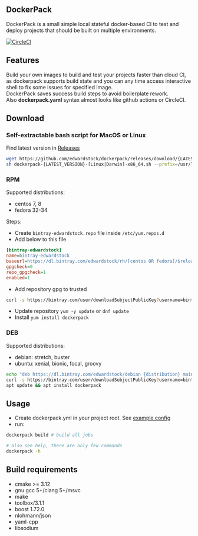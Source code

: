 DockerPack
----------------
DockerPack is a small simple local stateful docker-based CI to test and deploy projects that should be built on multiple environments.

[![CircleCI](https://circleci.com/gh/edwardstock/dockerpack/tree/master.svg?style=svg)](https://circleci.com/gh/edwardstock/dockerpack/tree/master)


## Features
Build your own images to build and test your projects faster than cloud CI, as
dockerpack supports build state and you can any time access interactive shell to fix some issues for specified image.<br/>
DockerPack saves success build steps to avoid boilerplate rework.<br/>
Also **dockerpack.yaml** syntax almost looks like github actions or CircleCI.

## Download

### Self-extractable bash script for MacOS or Linux
Find latest version in [Releases](https://github.com/edwardstock/dockerpack/releases/latest)
```bash
wget https://github.com/edwardstock/dockerpack/releases/download/{LATEST_VERSION}/dockerpack-{LATEST_VERSION}-[Linux|Darwin]-x86_64.sh
sh dockerpack-{LATEST_VERSION}-[Linux|Darwin]-x86_64.sh --prefix=/usr/local --skip-license
```

### RPM
Supported distributions:
- centos 7, 8
- fedora 32-34

Steps:
* Create `bintray-edwardstock.repo` file inside `/etc/yum.repos.d`
* Add below to this file
```ini
[bintray-edwardstock]
name=bintray-edwardstock
baseurl=https://dl.bintray.com/edwardstock/rh/[centos OR fedora]/$releasever/$basearch
gpgcheck=0
repo_gpgcheck=1
enabled=1
```
* Add repository gpg to trusted
```bash
curl -s https://bintray.com/user/downloadSubjectPublicKey?username=bintray | gpg --import
```
* Update repository `yum -y update` or `dnf update`
* Install  `yum install dockerpack`

### DEB
Supported distributions:
- debian: stretch, buster
- ubuntu: xenial, bionic, focal, groovy

```bash
echo "deb https://dl.bintray.com/edwardstock/debian {distribution} main" | sudo tee -a /etc/apt/sources.list
curl -s https://bintray.com/user/downloadSubjectPublicKey?username=bintray | sudo apt-key add -
apt update && apt install dockerpack
```

## Usage
* Create dockerpack.yml in your project root. See [example config](example_config/dockerpack.yml)
* run:
```bash
dockerpack build # build all jobs

# also see help, there are only few commands
dockerpack -h
```

## Build requirements
* cmake >= 3.12
* gnu gcc 5+/clang 5+/msvc
* make
* toolbox/3.1.1
* boost 1.72.0
* nlohmann/json
* yaml-cpp
* libsodium